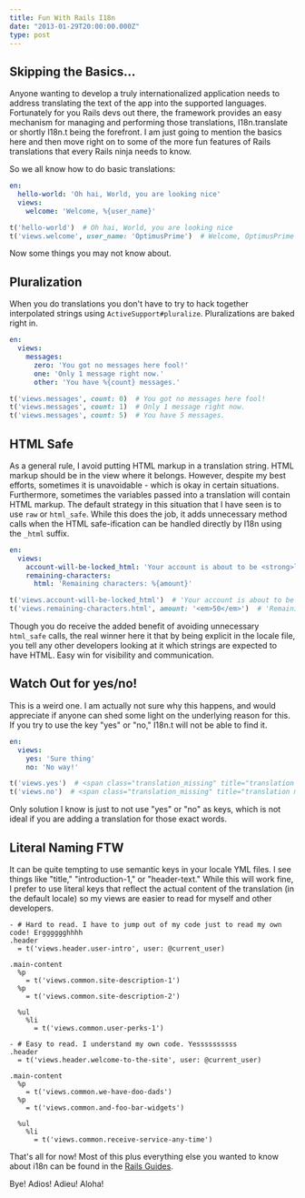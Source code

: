 ```yaml
---
title: Fun With Rails I18n
date: "2013-01-29T20:00:00.000Z"
type: post
---
```


## Skipping the Basics...

Anyone wanting to develop a truly internationalized application needs to address translating the text of the app into the supported languages. Fortunately for you Rails devs out there, the framework provides an easy mechanism for managing and performing those translations, I18n.translate or shortly I18n.t being the forefront. I am just going to mention the basics here and then move right on to some of the more fun features of Rails translations that every Rails ninja needs to know.

So we all know how to do basic translations:

```yaml
en:
  hello-world: 'Oh hai, World, you are looking nice'
  views:
    welcome: 'Welcome, %{user_name}'
```

```ruby
t('hello-world')  # Oh hai, World, you are looking nice
t('views.welcome', user_name: 'OptimusPrime')  # Welcome, OptimusPrime
```

Now some things you may not know about.

## Pluralization

When you do translations you don't have to try to hack together interpolated strings using `ActiveSupport#pluralize`. Pluralizations are baked right in.

```yaml
en:
  views:
    messages:
      zero: 'You got no messages here fool!'
      one: 'Only 1 message right now.'
      other: 'You have %{count} messages.'
```

```ruby
t('views.messages', count: 0)  # You got no messages here fool!
t('views.messages', count: 1)  # Only 1 message right now.
t('views.messages', count: 5)  # You have 5 messages.
```

## HTML Safe

As a general rule, I avoid putting HTML markup in a translation string. HTML markup should be in the view where it belongs. However, despite my best efforts, sometimes it is unavoidable - which is okay in certain situations. Furthermore, sometimes the variables passed into a translation will contain HTML markup. The default strategy in this situation that I have seen is to use `raw` or `html_safe`. While this does the job, it adds unnecessary method calls when the HTML safe-ification can be handled directly by I18n using the `_html` suffix.

```yaml
en:
  views:
    account-will-be-locked_html: 'Your account is about to be <strong>locked</strong>'
    remaining-characters:
      html: 'Remaining characters: %{amount}'
```

```ruby
t('views.account-will-be-locked_html')  # 'Your account is about to be <strong>locked</strong>' (marked HTML safe for the view)
t('views.remaining-characters.html', amount: '<em>50</em>')  # 'Remaining characters: <em>50</em>' (marked HTML safe for the view)
```

Though you do receive the added benefit of avoiding unnecessary `html_safe` calls, the real winner here it that by being explicit in the locale file, you tell any other developers looking at it which strings are expected to have HTML. Easy win for visibility and communication.

## Watch Out for yes/no!

This is a weird one. I am actually not sure why this happens, and would appreciate if anyone can shed some light on the underlying reason for this. If you try to use the key "yes" or "no," I18n.t will not be able to find it.

```yaml
en:
  views:
    yes: 'Sure thing'
    no: 'No way!'
```

```ruby
t('views.yes')  # <span class="translation_missing" title="translation missing: en.views.yes">Yes</span>
t('views.no')  # <span class="translation_missing" title="translation missing: en.view.yes">No</span>
```

Only solution I know is just to not use "yes" or "no" as keys, which is not ideal if you are adding a translation for those exact words.

## Literal Naming FTW

It can be quite tempting to use semantic keys in your locale YML files. I see things like "title," "introduction-1," or "header-text." While this will work fine, I prefer to use literal keys that reflect the actual content of the translation (in the default locale) so my views are easier to read for myself and other developers.

```haml
- # Hard to read. I have to jump out of my code just to read my own code! Ergggggghhhh
.header
  = t('views.header.user-intro', user: @current_user)

.main-content
  %p
    = t('views.common.site-description-1')
  %p
    = t('views.common.site-description-2')

  %ul
    %li
      = t('views.common.user-perks-1')
```

```haml
- # Easy to read. I understand my own code. Yessssssssss
.header
  = t('views.header.welcome-to-the-site', user: @current_user)

.main-content
  %p
    = t('views.common.we-have-doo-dads')
  %p
    = t('views.common.and-foo-bar-widgets')

  %ul
    %li
      = t('views.common.receive-service-any-time')
```

That's all for now! Most of this plus everything else you wanted to know about i18n can be found in the [Rails Guides](http://guides.rubyonrails.org/i18n.html).

Bye! Adios! Adieu! Aloha!

